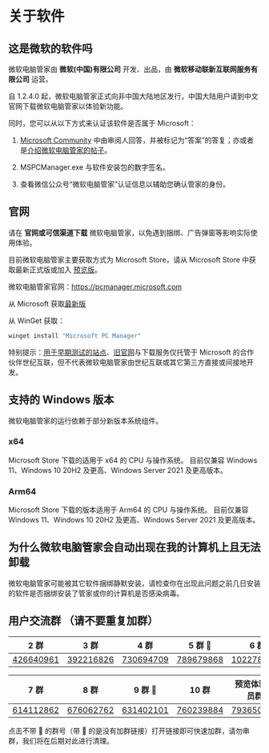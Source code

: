 # 关于软件

## 这是微软的软件吗
微软电脑管家由 **微软(中国)有限公司** 开发、出品，由 **微软移动联新互联网服务有限公司** 运营。

自 1.2.4.0 起，微软电脑管家正式向非中国大陆地区发行，中国大陆用户请到中文官网下载微软电脑管家以体验新功能。

同时，您可以从以下方式来认证该软件是否属于 Microsoft： 
1. [Microsoft Community](https://answers.microsoft.com/zh-hans/windows/forum/all/%E5%BE%AE%E8%BD%AF%E7%94%B5%E8%84%91%E7%AE%A1/4a460771-247c-4c3d-865b-5dfa401808ff) 中由审阅人回答，并被标记为“答案”的答复；亦或者是[介绍微软电脑管家的帖子](https://answers.microsoft.com/zh-hans/windows/forum/all/%E5%BE%AE%E8%BD%AF%E7%94%B5%E8%84%91%E7%AE%A1/489a6cca-17cb-47df-95da-5d31bd95a06b)。

2. MSPCManager.exe 与软件安装包的数字签名。

3. 查看微信公众号“微软电脑管家”认证信息以辅助您确认管家的身份。

## 官网
请在 **官网或可信渠道下载** 微软电脑管家，以免遇到捆绑、广告弹窗等影响实际使用体验。

目前微软电脑管家主要获取方式为 Microsoft Store，请从 Microsoft Store 中获取最新正式版或加入 [预览版](https://forms.office.com/r/v1LX7SKWTs)。

微软电脑管家官网：https://pcmanager.microsoft.com

从 Microsoft 获取[最新版](https://www.microsoft.com/store/productid/9PM860492SZD)

从 WinGet 获取：

```PowerShell
winget install "Microsoft PC Manager"
````

特别提示：[用于早期测试的站点](https://windowsmaster-test.chinacloudsites.cn)、[旧官网](https://cn.bing.com/guanjia)与下载服务仅托管于 Microsoft 的合作伙伴世纪互联，但不代表微软电脑管家由世纪互联或其它第三方直接或间接地开发。

## 支持的 Windows 版本

微软电脑管家的运行依赖于部分新版本系统组件。

### x64
Microsoft Store 下载的适用于 x64 的 CPU 与操作系统。
目前仅兼容 Windows 11、Windows 10 20H2 及更高、Windows Server 2021 及更高版本。

### Arm64
Microsoft Store 下载的版本适用于 Arm64 的 CPU 与操作系统。
目前仅兼容 Windows 11、Windows 10 20H2 及更高、Windows Server 2021 及更高版本。

## 为什么微软电脑管家会自动出现在我的计算机上且无法卸载
微软电脑管家可能被其它软件捆绑静默安装，请检查你在出现此问题之前几日安装的软件是否捆绑安装了管家或你的计算机是否感染病毒。

## 用户交流群 **（请不要重复加群）**

| 2 群 | 3 群 | 4 群 | 5 群 🚫 | 6 群 |
| :---: | :---: | :---: | :---: | :---: |
| [426640961](https://qm.qq.com/cgi-bin/qm/qr?k=MLgHq60rq0fK4xuS6flVU1F5no6wkTTB&authKey=jE2EFqVUAoCd9oCNyqlE%2Bcax5yv4yagTqP6xSdw6ovRk34gZ51phWXBCQbKUX0BF&noverify=0&group_code=426640961) | [392216826](https://qm.qq.com/cgi-bin/qm/qr?k=qodxBuTzSIrDvzecOPOPRaqQiOLwDNS7&authKey=YFGBxRi9icab1pnuV7UHJSCHga7daQ3zVr4Ah7NGgSG8ekIod6Ymg%2B782W5IZ2Rk&noverify=0&group_code=392216826) | [730694709](https://qm.qq.com/cgi-bin/qm/qr?k=I9bKizWTeBWaZJ1v0EHQ4HXKoXnntHBN&authKey=Gi9OvsUTOBTT4h6aGr1RMUFG5vunBn7zs43ZdNbCveoHVm0d33ddMr7ODMkf6QH9&noverify=0&group_code=730694709) | [789679868]() | [1022782950](https://qm.qq.com/cgi-bin/qm/qr?k=SzAWgaoJ-yzP1LcaPS1GittBpMUeU6Dd&authKey=yF4oySxEFjZJ%2BA8dkEt9VM%2Fsfpod1%2Fr9%2BbmhK7I%2BaWTxBcusaCRUTxEnbAZlwVJ%2B&noverify=0&group_code=1022782950) |

| 7 群 | 8 群 | 9 群 🚫 | 10 群 | 预览体验成员群 |
| :---: | :---: | :---: | :---: | :---: |
| [614112862](http://qm.qq.com/cgi-bin/qm/qr?_wv=1027&k=TQE0PRJqslHMoXIp3Jok1qSz7pnDJRyq&authKey=rr0pEH5sznp0ifcX3uUQ3r6tEL%2BGBJ8UlTHzSfbdF6cd%2FdRK0YwMHOlY1FjqLjKH&noverify=0&group_code=614112862) | [676062762](https://qm.qq.com/cgi-bin/qm/qr?k=yZ0-jutjS9XNnlWMq-ZCl08rbL4qZaXD&authKey=wM%2BRrb8WlFnGCVx33pq9mQNdQaHSPSOYRY0h9LDtGlEPcClUGOKHxiNqmAE%2BdkI%2F&noverify=0&group_code=676062762) | [631402101]() | [760239884](https://qm.qq.com/cgi-bin/qm/qr?k=w3JhJnz9aEGaWD4phMRoZtIXrjkcKm9c&authKey=XpZFWRhTAr7IkW1YMAvrpIgqwpvB4QeOZaYFYfKtMuBKcelfyFzZ79vT9nMicjP6&noverify=0&group_code=760239884) | [793650155](https://forms.office.com/r/v1LX7SKWTs) |

点击不带 🚫 的群号（带 🚫 的是没有加群链接）打开链接即可快速加群，请勿串群，我们将在后期对此进行清理。